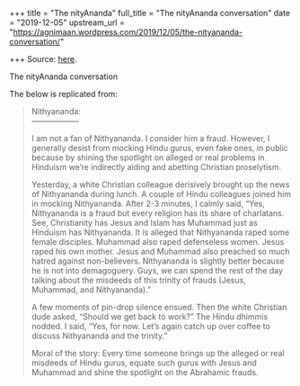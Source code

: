 +++
title = "The nityAnanda"
full_title = "The nityAnanda conversation"
date = "2019-12-05"
upstream_url = "https://agnimaan.wordpress.com/2019/12/05/the-nityananda-conversation/"

+++
Source: [here](https://agnimaan.wordpress.com/2019/12/05/the-nityananda-conversation/).

The nityAnanda conversation

The below is replicated from:

> Nithyananda:  
> ——————
>
> I am not a fan of Nithyananda. I consider him a fraud. However, I
> generally desist from mocking Hindu gurus, even fake ones, in public
> because by shining the spotlight on alleged or real problems in
> Hinduism we’re indirectly aiding and abetting Christian proselytism.
>
> Yesterday, a white Christian colleague derisively brought up the news
> of Nithyananda during lunch. A couple of Hindu colleagues joined him
> in mocking Nithyananda. After 2-3 minutes, I calmly said, “Yes,
> Nithyananda is a fraud but every religion has its share of charlatans.
> See, Christianity has Jesus and Islam has Muhammad just as Hinduism
> has Nithyananda. It is alleged that Nithyananda raped some female
> disciples. Muhammad also raped defenseless women. Jesus raped his own
> mother. Jesus and Muhammad also preached so much hatred against
> non-believers. Nithyananda is slightly better because he is not into
> demagoguery. Guys, we can spend the rest of the day talking about the
> misdeeds of this trinity of frauds (Jesus, Muhammad, and
> Nithyananda).”
>
> A few moments of pin-drop silence ensued. Then the white Christian
> dude asked, “Should we get back to work?” The Hindu dhimmis nodded. I
> said, “Yes, for now. Let’s again catch up over coffee to discuss
> Nithyananda and the trinity.”
>
> Moral of the story: Every time someone brings up the alleged or real
> misdeeds of Hindu gurus, equate such gurus with Jesus and Muhammad and
> shine the spotlight on the Abrahamic frauds.

